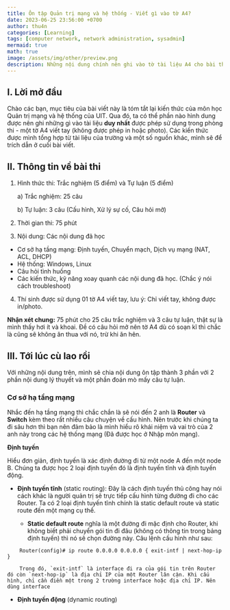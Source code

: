 ```yaml
---
title: Ôn tập Quản trị mạng và hệ thống - Viết gì vào tờ A4?
date: 2023-06-25 23:56:00 +0700
author: thu4n
categories: [Learning]
tags: [computer network, network administration, sysadmin]
mermaid: true
math: true
image: /assets/img/other/preview.png
description: Những nội dung chính nên ghi vào tờ tài liệu A4 cho bài thi cuối kỳ môn học Quản trị mạng và hệ thống của UIT
---
```

## I. Lời mở đầu

Chào các bạn, mục tiêu của bài viết này là tóm tắt lại kiến thức của môn học Quản trị mạng và hệ thống của UIT. Qua đó, ta có thể phần nào hình dung được nên ghi những gì vào tài liệu **duy nhất** được phép sử dụng trong phòng thi - một tờ A4 viết tay (không được phép in hoặc photo). Các kiến thức được mình tổng hợp từ tài liệu của trường và một số nguồn khác, mình sẽ để trích dẫn ở cuối bài viết.

## II. Thông tin về bài thi
1. Hình thức thi: Trắc nghiệm (5 điểm) và Tự luận (5 điểm)

    a) Trắc nghiệm: 25 câu

    b) Tự luận: 3 câu (Cấu hình, Xử lý sự cố, Câu hỏi mở)

2. Thời gian thi: 75 phút

3. Nội dung: Các nội dung đã học
+ Cơ sở hạ tầng mạng: Định tuyến, Chuyển mạch, Dịch vụ mạng (NAT, ACL, DHCP)
+ Hệ thống: Windows, Linux
+ Câu hỏi tình huống
+ Các kiến thức, kỹ năng xoay quanh các nội dung đã học. (Chắc ý nói cách troubleshoot)

4. Thí sinh được sử dụng 01 tờ A4 viết tay, lưu ý: Chỉ viết tay, không được in/photo.

**Nhận xét chung:** 75 phút cho 25 câu trắc nghiệm và 3 câu tự luận, thật sự là mình thấy hơi ít và khoai. Đề có câu hỏi mở nên tờ A4 dù có soạn kĩ thì chắc là cũng sẽ không ăn thua với nó, trừ khi ăn hên.

## III. Tới lúc cù lao rồi

Với những nội dung trên, mình sẽ chia nội dung ôn tập thành 3 phần với 2 phần nội dung lý thuyết và một phần đoán mò mấy câu tự luận.

### Cơ sở hạ tầng mạng

Nhắc đến hạ tầng mạng thì chắc chắn là sẽ nói đến 2 anh là **Router** và **Switch** kèm theo rất nhiều câu chuyện về cấu hình. Nên trước khi chúng ta đi sâu hơn thì bạn nên đảm bảo là mình hiểu rõ khái niệm và vai trò của 2 anh này trong các hệ thống mạng (Đã được học ở Nhập môn mạng).

**Định tuyến**

Hiểu đơn giản, định tuyến là xác định đường đi từ một node A đến một node B. Chúng ta được học 2 loại định tuyến đó là định tuyến tĩnh và định tuyến động.
- **Định tuyến tĩnh** (static routing): Đây là cách định tuyến thủ công hay nói cách khác là người quản trị sẽ trực tiếp cấu hình từng đường đi cho các Router. Ta có 2 loại định tuyến tĩnh chính là static default route và static route đến một mạng cụ thể.

    + **Static default route** nghĩa là một đường đi mặc định cho Router, khi không biết phải chuyển gói tin đi đâu (không có thông tin trong bảng định tuyến) thì nó sẽ chọn đường này. Câu lệnh cấu hình như sau:
```
    Router(config)# ip route 0.0.0.0 0.0.0.0 { exit-intf | next-hop-ip }
```

        Trong đó, `exit-intf` là interface đi ra của gói tin trên Router đó còn `next-hop-ip` là địa chỉ IP của một Router lân cận. Khi cấu hình, chỉ cần điền một trong 2 trường interface hoặc địa chỉ IP. Nên dùng interface
        
- **Định tuyến động** (dynamic routing)